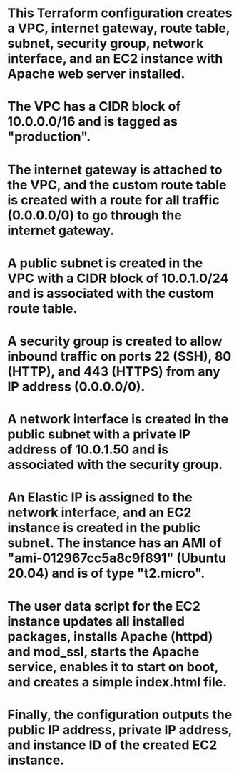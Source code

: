 # This Terraform configuration creates a VPC, internet gateway, route table, subnet, security group, network interface, and an EC2 instance with Apache web server installed.
#
# The VPC has a CIDR block of 10.0.0.0/16 and is tagged as "production".
#
# The internet gateway is attached to the VPC, and the custom route table is created with a route for all traffic (0.0.0.0/0) to go through the internet gateway.
#
# A public subnet is created in the VPC with a CIDR block of 10.0.1.0/24 and is associated with the custom route table.
#
# A security group is created to allow inbound traffic on ports 22 (SSH), 80 (HTTP), and 443 (HTTPS) from any IP address (0.0.0.0/0).
#
# A network interface is created in the public subnet with a private IP address of 10.0.1.50 and is associated with the security group.
#
# An Elastic IP is assigned to the network interface, and an EC2 instance is created in the public subnet. The instance has an AMI of "ami-012967cc5a8c9f891" (Ubuntu 20.04) and is of type "t2.micro".
#
# The user data script for the EC2 instance updates all installed packages, installs Apache (httpd) and mod_ssl, starts the Apache service, enables it to start on boot, and creates a simple index.html file.
#
# Finally, the configuration outputs the public IP address, private IP address, and instance ID of the created EC2 instance.
